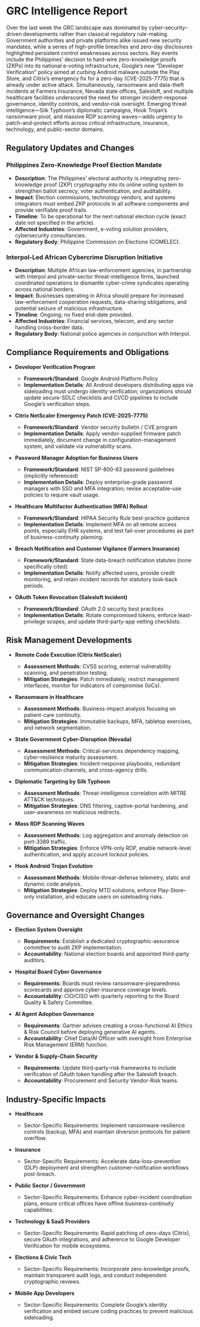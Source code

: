 # GRC Intelligence Report

Over the last week the GRC landscape was dominated by cyber-security–driven developments rather than classical regulatory rule-making. Government authorities and private platforms alike issued new security mandates, while a series of high-profile breaches and zero-day disclosures highlighted persistent control weaknesses across sectors. Key events include the Philippines’ decision to hard-wire zero-knowledge proofs (ZKPs) into its national e-voting infrastructure, Google’s new “Developer Verification” policy aimed at curbing Android malware outside the Play Store, and Citrix’s emergency fix for a zero-day (CVE-2025-7775) that is already under active attack. Simultaneously, ransomware and data-theft incidents at Farmers Insurance, Nevada state offices, Salesloft, and multiple healthcare facilities underscored the need for stronger incident-response governance, identity controls, and vendor‐risk oversight. Emerging threat intelligence—Silk Typhoon’s diplomatic campaigns, Hook Trojan’s ransomware pivot, and massive RDP scanning waves—adds urgency to patch-and-protect efforts across critical infrastructure, insurance, technology, and public-sector domains.

## Regulatory Updates and Changes

### Philippines Zero-Knowledge Proof Election Mandate
- **Description**: The Philippines’ electoral authority is integrating zero-knowledge proof (ZKP) cryptography into its online voting system to strengthen ballot secrecy, voter authentication, and auditability.  
- **Impact**: Election commissions, technology vendors, and systems integrators must embed ZKP protocols in all software components and provide verifiable proof trails.  
- **Timeline**: To be operational for the next national election cycle (exact date not specified in the article).  
- **Affected Industries**: Government, e-voting solution providers, cybersecurity consultancies.  
- **Regulatory Body**: Philippine Commission on Elections (COMELEC).

### Interpol-Led African Cybercrime Disruption Initiative
- **Description**: Multiple African law-enforcement agencies, in partnership with Interpol and private-sector threat-intelligence firms, launched coordinated operations to dismantle cyber-crime syndicates operating across national borders.  
- **Impact**: Businesses operating in Africa should prepare for increased law-enforcement cooperation requests, data-sharing obligations, and potential seizure of malicious infrastructure.  
- **Timeline**: Ongoing; no fixed end-date provided.  
- **Affected Industries**: Financial services, telecom, and any sector handling cross-border data.  
- **Regulatory Body**: National police agencies in conjunction with Interpol.

## Compliance Requirements and Obligations

- **Developer Verification Program**  
  - **Framework/Standard**: Google Android Platform Policy  
  - **Implementation Details**: All Android developers distributing apps via sideloading must undergo identity verification; organizations should update secure-SDLC checklists and CI/CD pipelines to include Google’s verification steps.  

- **Citrix NetScaler Emergency Patch (CVE-2025-7775)**  
  - **Framework/Standard**: Vendor security bulletin / CVE program  
  - **Implementation Details**: Apply vendor-supplied firmware patch immediately, document change in configuration-management system, and validate via vulnerability scans.  

- **Password Manager Adoption for Business Users**  
  - **Framework/Standard**: NIST SP-800-63 password guidelines (implicitly referenced)  
  - **Implementation Details**: Deploy enterprise-grade password managers with SSO and MFA integration; revise acceptable-use policies to require vault usage.  

- **Healthcare Multifactor Authentication (MFA) Rollout**  
  - **Framework/Standard**: HIPAA Security Rule best-practice guidance  
  - **Implementation Details**: Implement MFA on all remote access points, especially EHR systems, and test fail-over procedures as part of business-continuity planning.  

- **Breach Notification and Customer Vigilance (Farmers Insurance)**  
  - **Framework/Standard**: State data-breach notification statutes (none specifically cited)  
  - **Implementation Details**: Notify affected users, provide credit monitoring, and retain incident records for statutory look-back periods.  

- **OAuth Token Revocation (Salesloft Incident)**  
  - **Framework/Standard**: OAuth 2.0 security best practices  
  - **Implementation Details**: Rotate compromised tokens, enforce least-privilege scopes, and update third-party-app vetting checklists.  

## Risk Management Developments

- **Remote Code Execution (Citrix NetScaler)**
  - **Assessment Methods**: CVSS scoring, external vulnerability scanning, and penetration testing.  
  - **Mitigation Strategies**: Patch immediately, restrict management interfaces, monitor for indicators of compromise (IoCs).

- **Ransomware in Healthcare**
  - **Assessment Methods**: Business-impact analysis focusing on patient-care continuity.  
  - **Mitigation Strategies**: Immutable backups, MFA, tabletop exercises, and network segmentation.

- **State Government Cyber-Disruption (Nevada)**
  - **Assessment Methods**: Critical-services dependency mapping, cyber-resilience maturity assessment.  
  - **Mitigation Strategies**: Incident-response playbooks, redundant communication channels, and cross-agency drills.

- **Diplomatic Targeting by Silk Typhoon**
  - **Assessment Methods**: Threat-intelligence correlation with MITRE ATT&CK techniques.  
  - **Mitigation Strategies**: DNS filtering, captive-portal hardening, and user-awareness on malicious redirects.

- **Mass RDP Scanning Waves**
  - **Assessment Methods**: Log aggregation and anomaly detection on port-3389 traffic.  
  - **Mitigation Strategies**: Enforce VPN-only RDP, enable network-level authentication, and apply account lockout policies.

- **Hook Android Trojan Evolution**
  - **Assessment Methods**: Mobile-threat-defense telemetry, static and dynamic code analysis.  
  - **Mitigation Strategies**: Deploy MTD solutions, enforce Play-Store–only installation, and educate users on sideloading risks.

## Governance and Oversight Changes

- **Election System Oversight**
  - **Requirements**: Establish a dedicated cryptographic-assurance committee to audit ZKP implementation.  
  - **Accountability**: National election boards and appointed third-party auditors.

- **Hospital Board Cyber Governance**
  - **Requirements**: Boards must review ransomware-preparedness scorecards and approve cyber-insurance coverage levels.  
  - **Accountability**: CIO/CISO with quarterly reporting to the Board Quality & Safety Committee.

- **AI Agent Adoption Governance**
  - **Requirements**: Gartner advises creating a cross-functional AI Ethics & Risk Council before deploying generative AI agents.  
  - **Accountability**: Chief Data/AI Officer with oversight from Enterprise Risk Management (ERM) function.

- **Vendor & Supply-Chain Security**
  - **Requirements**: Update third-party-risk frameworks to include verification of OAuth token handling after the Salesloft breach.  
  - **Accountability**: Procurement and Security Vendor-Risk teams.

## Industry-Specific Impacts

- **Healthcare**
  - Sector-Specific Requirements: Implement ransomware-resilience controls (backup, MFA) and maintain diversion protocols for patient overflow.

- **Insurance**
  - Sector-Specific Requirements: Accelerate data-loss-prevention (DLP) deployment and strengthen customer-notification workflows post-breach.

- **Public Sector / Government**
  - Sector-Specific Requirements: Enhance cyber-incident coordination plans, ensure critical offices have offline business-continuity capabilities.

- **Technology & SaaS Providers**
  - Sector-Specific Requirements: Rapid patching of zero-days (Citrix), secure OAuth integrations, and adherence to Google Developer Verification for mobile ecosystems.

- **Elections & Civic Tech**
  - Sector-Specific Requirements: Incorporate zero-knowledge proofs, maintain transparent audit logs, and conduct independent cryptographic reviews.

- **Mobile App Developers**
  - Sector-Specific Requirements: Complete Google’s identity verification and embed secure coding practices to prevent malicious sideloading.